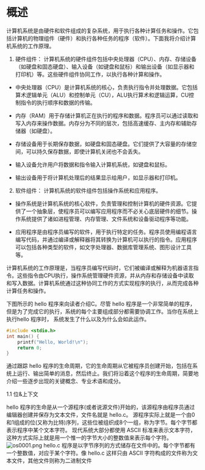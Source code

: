 # 概述

计算机系统是由硬件和软件组成的复杂系统，用于执行各种计算任务和操作。它包括计算机的物理组件（硬件）和执行各种任务的程序（软件）。下面我将介绍计算机系统的工作原理。

1. 硬件组件：
   计算机系统的硬件组件包括中央处理器（CPU）、内存、存储设备（如硬盘和固态硬盘）、输入设备（如键盘和鼠标）和输出设备（如显示器和打印机）等。这些硬件组件协同工作，以执行各种计算和操作。

- 中央处理器（CPU）是计算机系统的核心，负责执行指令并处理数据。它包括算术逻辑单元（ALU）和控制单元（CU），ALU执行算术和逻辑运算，CU控制指令的执行顺序和数据的传输。

- 内存（RAM）用于存储计算机正在执行的程序和数据。程序员可以通过读取和写入内存来操作数据。内存分为不同的层次，包括高速缓存、主内存和辅助存储器（如硬盘）。

- 存储设备用于长期保存数据，如硬盘和固态硬盘。它们提供了大容量的存储空间，可以持久保存数据，即使计算机关闭也不会丢失。

- 输入设备允许用户将数据和指令输入计算机系统，如键盘和鼠标。

- 输出设备用于将计算机处理后的结果显示给用户，如显示器和打印机。

2. 软件组件：
   计算机系统的软件组件包括操作系统和应用程序。

- 操作系统是计算机系统的核心软件，负责管理和控制计算机的硬件资源。它提供了一个抽象层，使程序员可以编写应用程序而不必关心底层硬件的细节。操作系统提供了诸如进程管理、内存管理、文件系统和设备驱动程序等功能。

- 应用程序是由程序员编写的软件，用于执行特定的任务。程序员使用编程语言编写代码，并通过编译或解释器将其转换为计算机可以执行的指令。应用程序可以包括各种类型的软件，如文字处理器、数据库管理系统、图形设计工具等。

计算机系统的工作原理是，当程序员编写代码时，它们被编译或解释为机器语言指令。这些指令由CPU执行，操作系统管理硬件资源，并从内存和存储设备中读取和写入数据。计算机系统通过这种协同工作的方式实现程序的执行，从而完成各种计算任务和操作。

下图所示的 hello 程序来向读者介绍C。尽管 hello 程序是一个非常简单的程序，但是为了完成它的执行，系统的每个主要组成部分都需要协调工作。当你在系统上执行hello
程序时， 系统发生了什么以及为什么会如此运作。

```C
#include <stdio.h>
int main() {
    printf("Hello, World!\n");
    return 0;
}
```

通过跟踪 hello 程序的生命周期，它的生命周期从它被程序员创建开始，包括在系统上运行、输出简单的消息，然后终止。我们将沿着这个程序的生命周期，简要地介绍一些逐步出现的关键概念、专业术语和成分。

1.1 位&上下文 

hello 程序的生命是从一个源程序(或者说源文件)开始的，该源程序由程序员通过编辑器创建并保存为文本文件，文件名就是 hello.c。 源程序实际上就是一个由0和1组成的位(又称为比特)序列，这些位被组织成8个一组，称为字节。每个字节都表示程序中某个文本字符。
现代系统大部分都使用 ASCII 标准来表示文本字符，这种方式实际上就是用一个惟一的字节大小的整数值来表示每个字符。
![os0001.png](/images/computer/os/os0001.png)
hello.c 程序是以字节序列的方式储存在文件中的。每个字节都有一个整数值，对应于某个字符。像 hello.c 这样只由 ASCII 字符构成的文件称为文本文件，其他文件则称为二进制文件